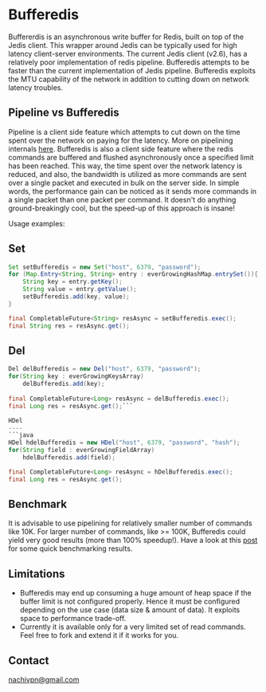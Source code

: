 Bufferedis
==========

Buffererdis is an asynchronous write buffer for Redis, built on top of the  Jedis client. This wrapper around Jedis can be typically used for high latency client-server environments. The current Jedis client (v2.6), has a relatively poor implementation of redis pipeline. Bufferedis attempts to be faster than the current implementation of Jedis pipeline. Bufferedis exploits the MTU capability of the network in addition to cutting down on network latency troubles. 

Pipeline vs Bufferedis
----------------------
Pipeline is a client side feature which attempts to cut down on the time spent over the network on paying for the latency. More on pipelining internals [here](http://nachivpn.blogspot.in/2014/11/redis-pipeline-explained.html).
Bufferedis is also a client side feature where the redis commands are buffered and flushed asynchronously once a specified limit has been reached. This way, the time spent over the network latency is reduced, and also, the bandwidth is utilized as more commands are sent over a single packet and executed in bulk on the server side. In simple words, the performance gain can be noticed as it sends more commands in a single packet than one packet per command. It doesn't do anything ground-breakingly cool, but the speed-up of this approach is insane!

Usage examples:

Set
---
```java
Set setBufferedis = new Set("host", 6379, "password");
for (Map.Entry<String, String> entry : everGrowingHashMap.entrySet()){
	String key = entry.getKey(); 
	String value = entry.getValue();
	setBufferedis.add(key, value);
}

final CompletableFuture<String> resAsync = setBufferedis.exec();
final String res = resAsync.get();
```

Del
---
```java
Del delBufferedis = new Del("host", 6379, "password");
for(String key : everGrowingKeysArray)
	delBufferedis.add(key);
 
final CompletableFuture<Long> resAsync = delBufferedis.exec();
final Long res = resAsync.get();```

HDel
----
```java
HDel hdelBufferedis = new HDel("host", 6379, "password", "hash");
for(String field : everGrowingFieldArray)
	hdelBufferedis.add(field);

final CompletableFuture<Long> resAsync = hDelBufferedis.exec();
final Long res = resAsync.get();
```

Benchmark
---------
It is advisable to use pipelining for relatively smaller number of commands like 10K. For larger number of commands, like >= 100K, Bufferedis could yield very good results (more than 100% speedup!). Have a look at this [post](http://nachivpn.blogspot.in/2014/10/bufferedis-faster-than-redis-pipeline.html) for some quick benchmarking results.

Limitations
------------
* Bufferedis may end up consuming a huge amount of heap space if the buffer limit is not configured properly. Hence it must be configured depending on the use case (data size & amount of data). It exploits space to performance trade-off.
* Currently it is available only for a very limited set of read commands. Feel free to fork and extend it if it works for you.
 
Contact
-------
nachivpn@gmail.com